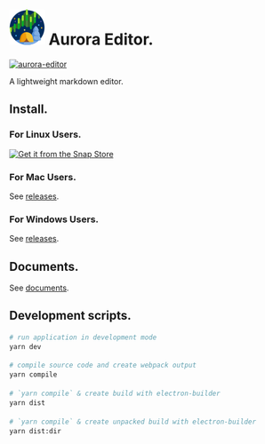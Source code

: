# ![](./resources/icons/64x64.png) Aurora Editor.

[![aurora-editor](https://snapcraft.io//aurora-editor/badge.svg)](https://snapcraft.io/aurora-editor)

A lightweight markdown editor.

## Install.

### For Linux Users.

[![Get it from the Snap Store](https://snapcraft.io/static/images/badges/en/snap-store-black.svg)](https://snapcraft.io/aurora-editor)

### For Mac Users.

See [releases](https://github.com/aguang-xyz/aurora/releases).

### For Windows Users.

See [releases](https://github.com/aguang-xyz/aurora/releases).

## Documents.

See [documents](https://aguang-xyz.github.io/aurora/).

## Development scripts.

```bash
# run application in development mode
yarn dev

# compile source code and create webpack output
yarn compile

# `yarn compile` & create build with electron-builder
yarn dist   

# `yarn compile` & create unpacked build with electron-builder
yarn dist:dir
```
